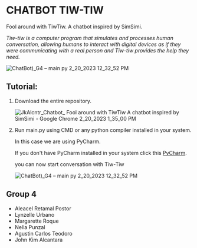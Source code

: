 # CHATBOT TIW-TIW
 Fool around with TiwTiw. A chatbot inspired by SimSimi.
 
 *Tiw-tiw  is a computer program that simulates and processes human conversation, allowing humans to interact with digital devices as if they were communicating with a real person and Tiw-tiw provides the help they need.*

![ChatBot)_G4 – main py 2_20_2023 12_32_52 PM](https://user-images.githubusercontent.com/114913352/220012268-c014be8e-f77c-458c-805f-b6dd32926dc5.png)

Tutorial:
---------  
 
1. Download the entire repository.

    ![JkAlcntr_Chatbot_ Fool around with TiwTiw  A chatbot inspired by SimSimi  - Google Chrome 2_20_2023 1_35_00 PM](https://user-images.githubusercontent.com/114913352/220017711-817b6ff9-f88f-47ac-8b10-25664cb3983f.png)
    
2. Run main.py using CMD or any python compiler installed in your system.
 
   In this case we are using PyCharm.
    
    If you don't have PyCharm installed in your system click this [PyCharm](https://www.jetbrains.com/pycharm/download/#section=windows).
    
    you can now start conversation with Tiw-Tiw
    
    ![ChatBot)_G4 – main py 2_20_2023 12_32_52 PM](https://user-images.githubusercontent.com/114913352/220018198-97ac08ba-e107-4354-b517-e5ba4f506fda.png)
 
Group 4
-------
- Aleacel Retamal Postor
- Lynzelle Urbano
- Margarette Roque
- Nella Punzal
- Agustin Carlos Teodoro
- John Kim Alcantara
